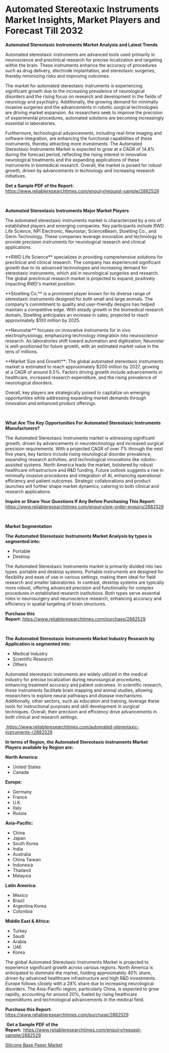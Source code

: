<p><h1>Automated Stereotaxic Instruments Market Insights, Market Players and Forecast Till 2032</h1></p><p><strong>Automated Stereotaxic Instruments Market Analysis and Latest Trends</strong></p>
<p><p>Automated stereotaxic instruments are advanced tools used primarily in neuroscience and preclinical research for precise localization and targeting within the brain. These instruments enhance the accuracy of procedures such as drug delivery, electrode implantation, and stereotaxic surgeries, thereby minimizing risks and improving outcomes.</p><p>The market for automated stereotaxic instruments is experiencing significant growth due to the increasing prevalence of neurological disorders and the rising focus on research and development in the fields of neurology and psychiatry. Additionally, the growing demand for minimally invasive surgeries and the advancements in robotic surgical technologies are driving market expansion. As researchers seek to improve the precision of experimental procedures, automated solutions are becoming increasingly essential in laboratories.</p><p>Furthermore, technological advancements, including real-time imaging and software integration, are enhancing the functional capabilities of these instruments, thereby attracting more investments. The Automated Stereotaxic Instruments Market is expected to grow at a CAGR of 14.8% during the forecast period, reflecting the rising interest in innovative neurological treatments and the expanding applications of these instruments in biomedical research. Overall, the market is poised for robust growth, driven by advancements in technology and increasing research initiatives.</p></p>
<p><strong>Get a Sample PDF of the Report:&nbsp;</strong> <a href="https://www.reliableresearchtimes.com/enquiry/request-sample/2882529?utm_campaign=2117&utm_medium=2&utm_source=Github&utm_content=ia&utm_term=13032025&utm_id=automated-stereotaxic-instruments">https://www.reliableresearchtimes.com/enquiry/request-sample/2882529</a></p>
<p>&nbsp;</p>
<p><strong>Automated Stereotaxic Instruments Major Market Players</strong></p>
<p><p>The automated stereotaxic instruments market is characterized by a mix of established players and emerging companies. Key participants include RWD Life Science, NPI Electronic, Neurostar, ScienceBeam, Stoelting Co., and Gerin Technology. These companies leverage innovation and technology to provide precision instruments for neurological research and clinical applications.</p><p>**RWD Life Science** specializes in providing comprehensive solutions for preclinical and clinical research. The company has experienced significant growth due to its advanced technologies and increasing demand for stereotaxic instruments, which aid in neurological surgeries and research. The global preclinical research market is projected to expand, positively impacting RWD's market position.</p><p>**Stoelting Co.** is a prominent player known for its diverse range of stereotaxic instruments designed for both small and large animals. The company's commitment to quality and user-friendly designs has helped maintain a competitive edge. With steady growth in the biomedical research domain, Stoelting anticipates an increase in sales, projected to reach approximately $100 million by 2025.</p><p>**Neurostar** focuses on innovative instruments for in vivo electrophysiology, emphasizing technology integration into neuroscience research. As laboratories shift toward automation and digitization, Neurostar is well-positioned for future growth, with an estimated market value in the tens of millions.</p><p>**Market Size and Growth**: The global automated stereotaxic instruments market is estimated to reach approximately $200 million by 2027, growing at a CAGR of around 6.5%. Factors driving growth include advancements in healthcare, increased research expenditure, and the rising prevalence of neurological disorders.</p><p>Overall, key players are strategically poised to capitalize on emerging opportunities while addressing expanding market demands through innovation and enhanced product offerings.</p></p>
<p>&nbsp;</p>
<p><strong>What Are The Key Opportunities For Automated Stereotaxic Instruments Manufacturers?</strong></p>
<p><p>The Automated Stereotaxic Instruments market is witnessing significant growth, driven by advancements in neurotechnology and increased surgical precision requirements. With a projected CAGR of over 7% through the next five years, key factors include rising neurological disorder prevalence, expanding research activities, and technological innovations like robotic-assisted systems. North America leads the market, bolstered by robust healthcare infrastructure and R&D funding. Future outlook suggests a rise in minimally invasive procedures and integration of AI, enhancing operational efficiency and patient outcomes. Strategic collaborations and product launches will further shape market dynamics, catering to both clinical and research applications.</p></p>
<p><strong>Inquire or Share Your Questions If Any Before Purchasing This Report:</strong> <a href="https://www.reliableresearchtimes.com/enquiry/pre-order-enquiry/2882529?utm_campaign=2117&utm_medium=2&utm_source=Github&utm_content=ia&utm_term=13032025&utm_id=automated-stereotaxic-instruments">https://www.reliableresearchtimes.com/enquiry/pre-order-enquiry/2882529</a></p>
<p>&nbsp;</p>
<p><strong>Market Segmentation</strong></p>
<p><strong>The Automated Stereotaxic Instruments Market Analysis by types is segmented into:</strong></p>
<p><ul><li>Portable</li><li>Desktop</li></ul></p>
<p><p>The Automated Stereotaxic Instruments market is primarily divided into two types: portable and desktop systems. Portable instruments are designed for flexibility and ease of use in various settings, making them ideal for field research and smaller laboratories. In contrast, desktop systems are typically more robust, offering advanced precision and functionality for complex procedures in established research institutions. Both types serve essential roles in neurosurgery and neuroscience research, enhancing accuracy and efficiency in spatial targeting of brain structures.</p></p>
<p><strong>Purchase this Report:&nbsp;</strong><a href="https://www.reliableresearchtimes.com/purchase/2882529?utm_campaign=2117&utm_medium=2&utm_source=Github&utm_content=ia&utm_term=13032025&utm_id=automated-stereotaxic-instruments">https://www.reliableresearchtimes.com/purchase/2882529</a></p>
<p>&nbsp;</p>
<p><strong>The Automated Stereotaxic Instruments Market Industry Research by Application is segmented into:</strong></p>
<p><ul><li>Medical Industry</li><li>Scientific Research</li><li>Others</li></ul></p>
<p><p>Automated stereotaxic instruments are widely utilized in the medical industry for precise localization during neurosurgical procedures, enhancing treatment accuracy and patient outcomes. In scientific research, these instruments facilitate brain mapping and animal studies, allowing researchers to explore neural pathways and disease mechanisms. Additionally, other sectors, such as education and training, leverage these tools for instructional purposes and skill development in surgical techniques. Overall, their precision and efficiency drive advancements in both clinical and research settings.</p></p>
<p><a href="https://www.reliableresearchtimes.com/automated-stereotaxic-instruments-r2882529?utm_campaign=2117&utm_medium=2&utm_source=Github&utm_content=ia&utm_term=13032025&utm_id=automated-stereotaxic-instruments">&nbsp;https://www.reliableresearchtimes.com/automated-stereotaxic-instruments-r2882529</a></p>
<p><strong>In terms of Region, the Automated Stereotaxic Instruments Market Players available by Region are:</strong></p>
<p>
    <p> <strong> North America: </strong>
        <ul>
            <li>United States</li>
            <li>Canada</li>
        </ul>
        </p> 
    <p> <strong> Europe: </strong>
        <ul>
            <li>Germany</li>
            <li>France</li>
            <li>U.K.</li>
            <li>Italy</li>
            <li>Russia</li>
        </ul>
        </p> 
    <p> <strong> Asia-Pacific: </strong>
        <ul>
            <li>China</li>
            <li>Japan</li>
            <li>South Korea</li>
            <li>India</li>
            <li>Australia</li>
            <li>China Taiwan</li>
            <li>Indonesia</li>
            <li>Thailand</li>
            <li>Malaysia</li>
        </ul>
        </p> 
    <p> <strong> Latin America: </strong>
        <ul>
            <li>Mexico</li>
            <li>Brazil</li>
            <li>Argentina Korea</li>
            <li>Colombia</li>
        </ul>
        </p> 
    <p> <strong> Middle East & Africa: </strong>
        <ul>
            <li>Turkey</li>
            <li>Saudi</li>
            <li>Arabia</li>
            <li>UAE</li>
            <li>Korea</li>
        </ul>
    </p>
    </p>
<p><p>The global Automated Stereotaxic Instruments Market is projected to experience significant growth across various regions. North America is anticipated to dominate the market, holding approximately 40% share, driven by advanced healthcare infrastructure and high R&D investments. Europe follows closely with a 28% share due to increasing neurological disorders. The Asia-Pacific region, particularly China, is expected to grow rapidly, accounting for around 20%, fueled by rising healthcare expenditures and technological advancements in the medical field.</p></p>
<p><strong>Purchase this Report: </strong><a href="https://www.reliableresearchtimes.com/purchase/2882529?utm_campaign=2117&utm_medium=2&utm_source=Github&utm_content=ia&utm_term=13032025&utm_id=automated-stereotaxic-instruments">https://www.reliableresearchtimes.com/purchase/2882529</a></p>
<p>&nbsp;<strong>Get a Sample PDF of the Report:&nbsp;&nbsp;</strong><a href="https://www.reliableresearchtimes.com/enquiry/request-sample/2882529?utm_campaign=2117&utm_medium=2&utm_source=Github&utm_content=ia&utm_term=13032025&utm_id=automated-stereotaxic-instruments">https://www.reliableresearchtimes.com/enquiry/request-sample/2882529</a></p>
<p><strong></strong></p>
<p><p><a href="https://github.com/nathandecarvalho/Market-Research-Report-List-6/blob/main/silicone-base-paper-market.md?utm_campaign=2117&utm_medium=2&utm_source=Github&utm_content=ia&utm_term=13032025&utm_id=automated-stereotaxic-instruments">Silicone Base Paper Market</a></p></p>